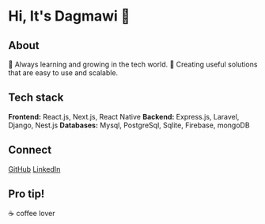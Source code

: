# Hi, It's Dagmawi 👋

## About
 🌱 Always learning and growing in the tech world.
 💼 Creating useful solutions that are easy to use and scalable.

## Tech stack
 **Frontend:** React.js, Next.js, React Native
 **Backend:** Express.js, Laravel, Django, Nest.js
 **Databases:** Mysql, PostgreSql, Sqlite, Firebase, mongoDB

## Connect
 [GitHub](https://github.com/Dagmawi-22)
 [LinkedIn](https://www.linkedin.com/in/dagmawi-teka)

## Pro tip!
☕ coffee lover
